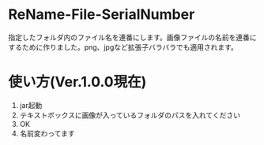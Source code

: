 # ReName-File-SerialNumber
指定したフォルダ内のファイル名を連番にします。画像ファイルの名前を連番にするために作りました。png、jpgなど拡張子バラバラでも適用されます。
# 使い方(Ver.1.0.0現在)
1. jar起動
1. テキストボックスに画像が入っているフォルダのパスを入れてください
1. OK
1. 名前変わってます
